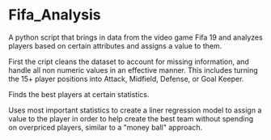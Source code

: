 # Fifa_Analysis

A python script that brings in data from the video game Fifa 19 and analyzes players based on certain attributes and assigns a value to them.

First the cript cleans the dataset to account for missing information, and handle all non numeric values in an effective manner. This includes turning the 15+ player positions into Attack, Midfield, Defense, or Goal Keeper.

Finds the best players at certain statistics.

Uses most important statistics to create a liner regression model to assign a value to the player in order to help create the best team without spending on overpriced players, similar to a "money ball" approach.

